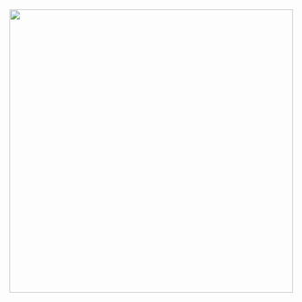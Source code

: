 <div id = "ponyo">
<img src="https://user-images.githubusercontent.com/93291368/140108799-603388ea-2c1d-45e5-af3e-b4456afca1f6.gif" width="500px" align="center"/>
</div>
